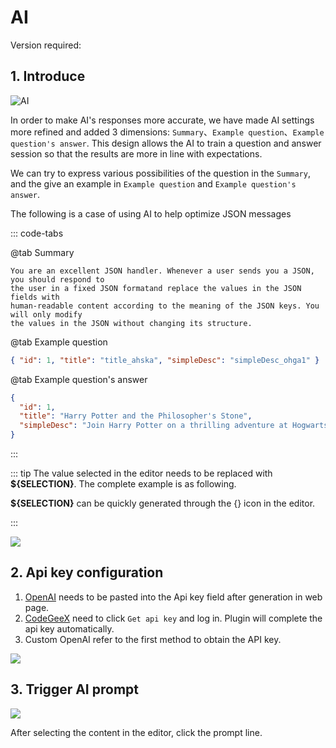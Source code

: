 # AI

Version required: <Badge text="2024.1.4+" />

## 1. Introduce
![AI](/img/2024.1.4/ai_en.png)

In order to make AI's responses more accurate, we have made AI settings more refined and added 3 dimensions:
`Summary`、`Example question`、`Example question's answer`.
This design allows the AI to train a question and answer session so that the results are more in line with expectations.

We can try to express various possibilities of the question in the `Summary`, and the give an example in `Example question` and `Example question's answer`.

The following is a case of using AI to help optimize JSON messages

::: code-tabs

@tab Summary

```
You are an excellent JSON handler. Whenever a user sends you a JSON, you should respond to
the user in a fixed JSON formatand replace the values in the JSON fields with
human-readable content according to the meaning of the JSON keys. You will only modify
the values in the JSON without changing its structure.
```

@tab Example question

```json
{ "id": 1, "title": "title_ahska", "simpleDesc": "simpleDesc_ohga1" }
```

@tab Example question's answer

```json
{
  "id": 1,
  "title": "Harry Potter and the Philosopher's Stone",
  "simpleDesc": "Join Harry Potter on a thrilling adventure at Hogwarts School of Witchcraft and Wizardry as he uncovers dangerous secrets and saves the rewarding world."
}
```

:::


::: tip
The value selected in the editor needs to be replaced with **${SELECTION}**. The complete example is as following.

**${SELECTION}** can be quickly generated through the {} icon in the editor.

:::

![](/img/features/aiPromptExample_en.png)


## 2. Api key configuration

1. [OpenAI](https://platform.openai.com/docs/api-reference/chat) needs to be pasted into the Api key field after generation in web page.
2. [CodeGeeX](https://codegeex.cn/) need to click `Get api key` and log in. Plugin will complete the api key automatically.
3. Custom OpenAI refer to the first method to obtain the API key.

![](/img/2024.1.3/aiManagenemt_en.png)

## 3. Trigger AI prompt

![](/img/features/aiPromptTrigger.png)

After selecting the content in the editor, click the prompt line.
